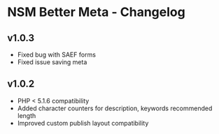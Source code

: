 NSM Better Meta - Changelog
===========================

v1.0.3
------

- Fixed bug with SAEF forms
- Fixed issue saving meta

v1.0.2
------

- PHP < 5.1.6 compatibility
- Added character counters for description, keywords recommended length
- Improved custom publish layout compatibility